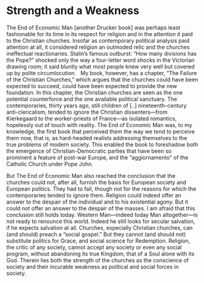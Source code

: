 # Strength and a Weakness

The End of Economic Man [another Drucker book] was perhaps least
fashionable for its time in its respect for religion and in the
attention it paid to the Christian churches. Insofar as contemporary
political analysis paid attention at all, it considered religion an
outmoded relic and the churches ineffectual reactionaries. Stalin’s
famous outburst: “How many divisions has the Pope?” shocked only the
way a four-letter word shocks in the Victorian drawing room; it said
bluntly what most people knew very well but covered up by polite
circumlocution.    My book, however, has a chapter, “The Failure of
the Christian Churches,” which argues that the churches could have
been expected to succeed, could have been expected to provide the new
foundation. In this chapter, the Christian churches are seen as the
one potential counterforce and the one available political
sanctuary. The contemporaries, thirty years ago, still children of
[..] nineteenth-century anti-clericalism, tended to ignore the
Christian dissenters—from Kierkegaard to the worker-priests of
France—as isolated romantics, hopelessly out of touch with
reality. The End of Economic Man was, to my knowledge, the first book
that perceived them the way we tend to perceive them now, that is, as
hard-headed realists addressing themselves to the true problems of
modern society. This enabled the book to foreshadow both the emergence
of Christian-Democratic parties that have been so prominent a feature
of post-war Europe, and the “aggiornamento” of the Catholic Church
under Pope John.

But The End of Economic Man also reached the conclusion that the
churches could not, after all, furnish the basis for European society
and European politics. They had to fail, though not for the reasons
for which the contemporaries tended to ignore them. Religion could
indeed offer an answer to the despair of the individual and to his
existential agony. But it could not offer an answer to the despair of
the masses. I am afraid that this conclusion still holds
today. Western Man—indeed today Man altogether—is not ready to
renounce this world. Indeed he still looks for secular salvation, if
he expects salvation at all. Churches, especially Christian churches,
can (and should) preach a “social gospel.” But they cannot (and should
not) substitute politics for Grace, and social science for
Redemption. Religion, the critic of any society, cannot accept any
society or even any social program, without abandoning its true
Kingdom, that of a Soul alone with its God. Therein lies both the
strength of the churches as the conscience of society and their
incurable weakness as political and social forces in society.

